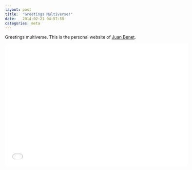 ```yaml
---
layout: post
title:  "Greetings Multiverse!"
date:   2014-02-21 04:57:58
categories: meta
---
```


Greetings multiverse. This is the personal website of
<a href="/about">Juan Benet</a>.

<iframe width='600' height='400' src='//acorn.athena.ai/embed/ggvocebezv' scrolling='no' frameborder='0' allowfullscreen webkitallowfullscreen mozallowfullscreen></iframe>
